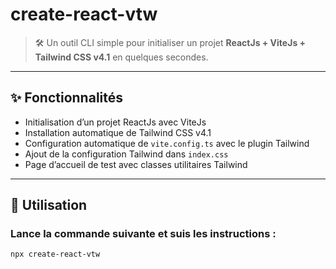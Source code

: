 # create-react-vtw

> 🛠️ Un outil CLI simple pour initialiser un projet **ReactJs + ViteJs + Tailwind CSS v4.1** en quelques secondes.

---

## ✨ Fonctionnalités

- Initialisation d’un projet ReactJs avec ViteJs
- Installation automatique de Tailwind CSS v4.1
- Configuration automatique de `vite.config.ts` avec le plugin Tailwind
- Ajout de la configuration Tailwind dans `index.css`
- Page d’accueil de test avec classes utilitaires Tailwind

---

## 🚀 Utilisation
### Lance la commande suivante et suis les instructions :
```bash
npx create-react-vtw
```